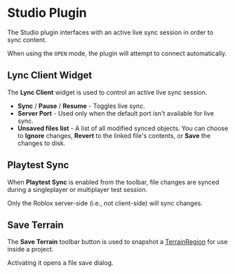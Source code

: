 # Studio Plugin

The Studio plugin interfaces with an active live sync session in order to sync content.

When using the `OPEN` mode, the plugin will attempt to connect automatically.

## Lync Client Widget

The **Lync Client** widget is used to control an active live sync session.

- **Sync** / **Pause** / **Resume** - Toggles live sync.
- **Server Port** - Used only when the default port isn't available for live sync.
- **Unsaved files list** - A list of all modified synced objects. You can choose to **Ignore** changes, **Revert** to the linked file's contents, or **Save** the changes to disk.

## Playtest Sync

When **Playtest Sync** is enabled from the toolbar, file changes are synced during a singleplayer or multiplayer test session.

Only the Roblox server-side (i.e., not client-side) will sync changes.

## Save Terrain

The **Save Terrain** toolbar button is used to snapshot a [TerrainRegion](https://create.roblox.com/docs/reference/engine/classes/TerrainRegion) for use inside a project.

Activating it opens a file save dialog.
